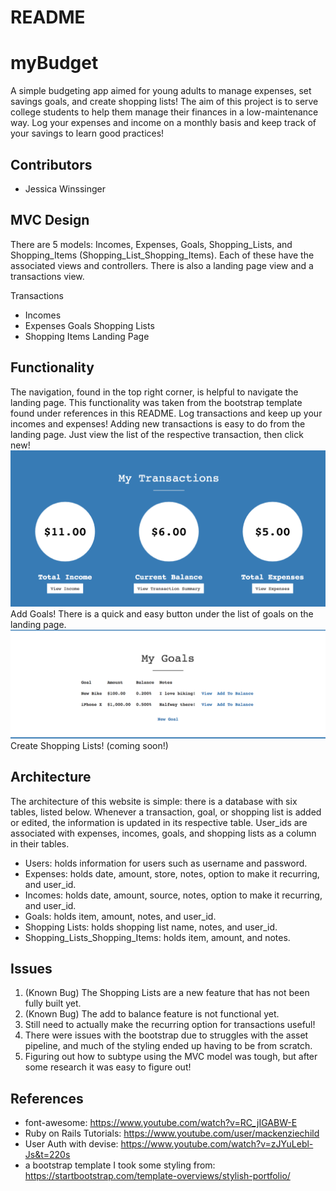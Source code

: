 # README

# myBudget
A simple budgeting app aimed for young adults to manage expenses, set savings goals, and create shopping lists! The aim of this project is to serve college students to help them manage their finances in a low-maintenance way. Log your expenses and income on a monthly basis and keep track of your savings to learn good practices!

## Contributors
* Jessica Winssinger

## MVC Design
There are 5 models: Incomes, Expenses, Goals, Shopping_Lists, and Shopping_Items (Shopping_List_Shopping_Items). Each of these have the associated views and controllers. There is also a landing page view and a transactions view.

Transactions
* Incomes
* Expenses
Goals
Shopping Lists
* Shopping Items
Landing Page


## Functionality
The navigation, found in the top right corner, is helpful to navigate the landing page. This functionality was taken from the bootstrap template found under references in this README.
Log transactions and keep up your incomes and expenses! Adding new transactions is easy to do from the landing page. Just view the list of the respective transaction, then click new!
![transactions](https://github.com/jesswinssinger/myBudget/blob/master/app/assets/images/Screen%20Shot%202017-09-25%20at%2002.09.14.png)
Add Goals! There is a quick and easy button under the list of goals on the landing page.
![alt tag](https://github.com/jesswinssinger/myBudget/blob/master/app/assets/images/Screen%20Shot%202017-09-25%20at%2002.09.06.png)
Create Shopping Lists!
(coming soon!)

## Architecture
The architecture of this website is simple: there is a database with six tables, listed below. Whenever a transaction, goal, or shopping list is added or edited, the information is updated in its respective table. User_ids are associated with expenses, incomes, goals, and shopping lists as a column in their tables.

* Users: holds information for users such as username and password. 
* Expenses: holds date, amount, store, notes, option to make it recurring, and user_id.
* Incomes: holds date, amount, source, notes, option to make it recurring, and user_id.
* Goals: holds item, amount, notes, and user_id.
* Shopping Lists: holds shopping list name, notes, and user_id.
* Shopping_Lists_Shopping_Items: holds item, amount, and notes.

## Issues
1. (Known Bug) The Shopping Lists are a new feature that has not been fully built yet.
2. (Known Bug) The add to balance feature is not functional yet.
3. Still need to actually make the recurring option for transactions useful!
4. There were issues with the bootstrap due to struggles with the asset pipeline, and much of the styling ended up having to be from scratch.
5. Figuring out how to subtype using the MVC model was tough, but after some research it was easy to figure out!

## References
* font-awesome: https://www.youtube.com/watch?v=RC_jIGABW-E
* Ruby on Rails Tutorials: https://www.youtube.com/user/mackenziechild
* User Auth with devise: https://www.youtube.com/watch?v=zJYuLebl-Js&t=220s
* a bootstrap template I took some styling from: https://startbootstrap.com/template-overviews/stylish-portfolio/
